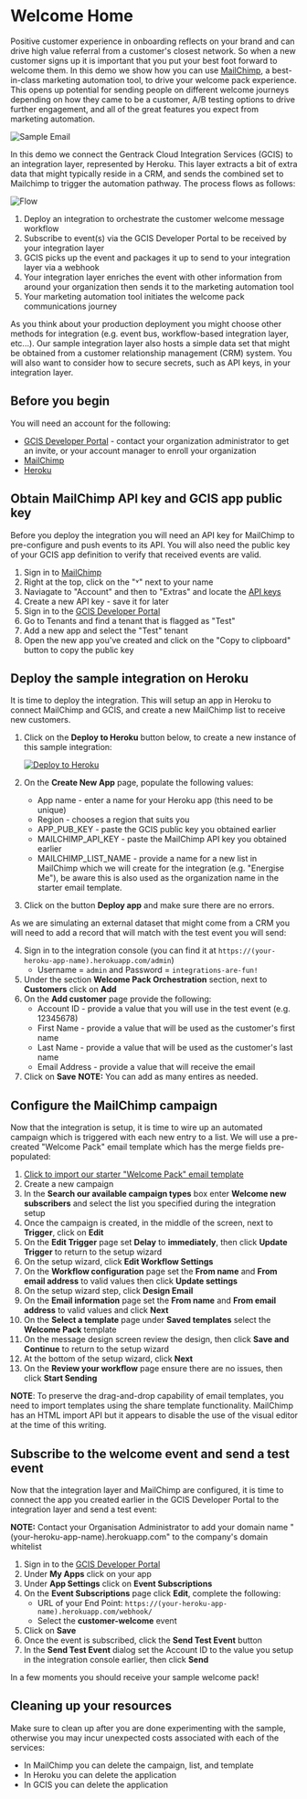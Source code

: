# Welcome Home

Positive customer experience in onboarding reflects on your brand and can drive high value referral from a customer's closest network. So when a new customer signs up it is important that you put your best foot forward to welcome them. In this demo we show how you can use [MailChimp](https://mailchimp.com/), a best-in-class marketing automation tool, to drive your welcome pack experience. This opens up potential for sending people on different welcome journeys depending on how they came to be a customer, A/B testing options to drive further engagement, and all of the great features you expect from marketing automation.

![Sample Email](sample-email.png)

In this demo we connect the Gentrack Cloud Integration Services (GCIS) to an integration layer, represented by Heroku. This layer extracts a bit of extra data that might typically reside in a CRM, and sends the combined set to Mailchimp to trigger the automation pathway. The process flows as follows:

![Flow](flow.png)

1. Deploy an integration to orchestrate the customer welcome message workflow
2. Subscribe to event(s) via the GCIS Developer Portal to be received by your integration layer
3. GCIS picks up the event and packages it up to send to your integration layer via a webhook
4. Your integration layer enriches the event with other information from around your organization then sends it to the marketing automation tool
5. Your marketing automation tool initiates the welcome pack communications journey

As you think about your production deployment you might choose other methods for integration (e.g. event bus, workflow-based integration layer, etc...). Our sample integration layer also hosts a simple data set that might be obtained from a customer relationship management (CRM) system. You will also want to consider how to secure secrets, such as API keys, in your integration layer.

## Before you begin

You will need an account for the following:

* [GCIS Developer Portal](https://portal.integration.gentrack.cloud/) - contact your organization administrator to get an invite, or your account manager to enroll your organization
* [MailChimp](https://mailchimp.com/)
* [Heroku](https://www.heroku.com/)

## Obtain MailChimp API key and GCIS app public key

Before you deploy the integration you will need an API key for MailChimp to pre-configure and push events to its API. You will also need the public key of your GCIS app definition to verify that received events are valid.

1. Sign in to [MailChimp](https://admin.mailchimp.com/)
2. Right at the top, click on the "˅" next to your name
3. Naviagate to "Account" and then to "Extras" and locate the [API keys](https://admin.mailchimp.com/account/api/)
4. Create a new API key - save it for later
5. Sign in to the [GCIS Developer Portal](https://portal.integration.gentrack.cloud/)
6. Go to Tenants and find a tenant that is flagged as "Test"
7. Add a new app and select the "Test" tenant
8. Open the new app you've created and click on the "Copy to clipboard" button to copy the public key

## Deploy the sample integration on Heroku

It is time to deploy the integration. This will setup an app in Heroku to connect MailChimp and GCIS, and create a new MailChimp list to receive new customers.

1. Click on the **Deploy to Heroku** button below, to create a new instance of this sample integration:

    [![Deploy to Heroku](https://www.herokucdn.com/deploy/button.png)](https://heroku.com/deploy?template=https://github.com/Gentrack/gcis-demo-welcome-home)
2. On the __Create New App__ page, populate the following values:
    * App name - enter a name for your Heroku app (this need to be unique)
    * Region - chooses a region that suits you
    * APP_PUB_KEY           - paste the GCIS public key you obtained earlier
    * MAILCHIMP_API_KEY     - paste the MailChimp API key you obtained earlier
    * MAILCHIMP_LIST_NAME   - provide a name for a new list in MailChimp which we will create for the integration 
                              (e.g. "Energise Me"), be aware this is also used as the organization name 
                              in the starter email template.
3.  Click on the button **Deploy app** and make sure there are no errors.

As we are simulating an external dataset that might come from a CRM you will need to add a record that will match with the test event you will send:

4. Sign in to the integration console (you can find it at `https://(your-heroku-app-name).herokuapp.com/admin`) 
   *  Username = `admin` and Password = `integrations-are-fun!`
5. Under the section **Welcome Pack Orchestration** section, next to **Customers** click on **Add**
6. On the **Add customer** page provide the following:
   * Account ID    - provide a value that you will use in the test event (e.g. 12345678)
   * First Name    - provide a value that will be used as the customer's first name
   * Last Name     - provide a value that will be used as the customer's last name
   * Email Address - provide a value that will receive the email
6.  Click on **Save** 
    **NOTE:**  You can add as many entires as needed.

## Configure the MailChimp campaign

Now that the integration is setup, it is time to wire up an automated campaign which is triggered with each new entry to a list. We will use a pre-created "Welcome Pack" email template which has the merge fields pre-populated:

1. [Click to import our starter "Welcome Pack" email template](https://admin.mailchimp.com/templates/share?id=90164641_cdfd77dd092f71ce6ef6_us17)
2. Create a new campaign
3. In the **Search our available campaign types** box enter **Welcome new subscribers** and select the list you specified during the integration setup
4. Once the campaign is created, in the middle of the screen, next to **Trigger**, click on **Edit**
5. On the **Edit Trigger** page set **Delay** to **immediately**, then click **Update Trigger** to return to the setup wizard
6. On the setup wizard, click **Edit Workflow Settings**
7. On the **Workflow configuration** page set the **From name** and **From email address** to valid values then click **Update settings**
8. On the setup wizard step, click **Design Email**
9. On the **Email information** page set the **From name** and **From email address** to valid values and click **Next**
10. On the **Select a template** page under **Saved templates** select the **Welcome Pack** template
11. On the message design screen review the design, then click **Save and Continue** to return to the setup wizard
12. At the bottom of the setup wizard, click **Next**
13. On the **Review your workflow** page ensure there are no issues, then click **Start Sending**

**NOTE**: To preserve the drag-and-drop capability of email templates, you need to import templates using the share template functionality. MailChimp has an HTML import API but it appears to disable the use of the visual editor at the time of this writing.

## Subscribe to the welcome event and send a test event

Now that the integration layer and MailChimp are configured, it is time to connect the app you created earlier in the GCIS Developer Portal to the integration layer and send a test event:

**NOTE:**  Contact your Organisation Administrator to add your domain name "(your-heroku-app-name).herokuapp.com" to the company's domain whitelist

1. Sign in to the [GCIS Developer Portal](https://portal.integration.gentrack.cloud/)
2. Under **My Apps** click on your app
3. Under **App Settings** click on **Event Subscriptions**
4. On the **Event Subscriptions** page click **Edit**, complete the following:
    * URL of your End Point: `https://(your-heroku-app-name).herokuapp.com/webhook/`
    * Select the **customer-welcome** event
5.  Click on **Save**
6. Once the event is subscribed, click the **Send Test Event** button
7. In the **Send Test Event** dialog set the Account ID to the value you setup in the integration console earlier, then click **Send**

In a few moments you should receive your sample welcome pack!

## Cleaning up your resources

Make sure to clean up after you are done experimenting with the sample, otherwise you may incur unexpected costs associated with each of the services:

* In MailChimp you can delete the campaign, list, and template
* In Heroku you can delete the application
* In GCIS you can delete the application
